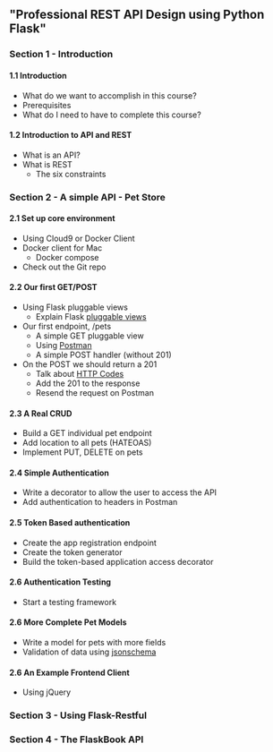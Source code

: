 ## "Professional REST API Design using Python Flask"

### Section 1 - Introduction

#### 1.1 Introduction

- What do we want to accomplish in this course?
- Prerequisites
- What do I need to have to complete this course?

#### 1.2 Introduction to API and REST
- What is an API?
- What is REST
    - The six constraints

### Section 2 - A simple API - Pet Store
#### 2.1 Set up core environment
- Using Cloud9 or Docker Client
- Docker client for Mac
    - Docker compose
- Check out the Git repo

#### 2.2 Our first GET/POST
- Using Flask pluggable views
    - Explain Flask [pluggable views](http://flask.pocoo.org/docs/0.11/views/)
- Our first endpoint, /pets
    - A simple GET pluggable view
    - Using [Postman](https://www.getpostman.com/)
    - A simple POST handler (without 201)
- On the POST we should return a 201
    - Talk about [HTTP Codes](http://www.restapitutorial.com/httpstatuscodes.html)
    - Add the 201 to the response
    - Resend the request on Postman

#### 2.3 A Real CRUD
- Build a GET individual pet endpoint
- Add location to all pets (HATEOAS)
- Implement PUT, DELETE on pets

#### 2.4 Simple Authentication
- Write a decorator to allow the user to access the API
- Add authentication to headers in Postman

#### 2.5 Token Based authentication
- Create the app registration endpoint
- Create the token generator
- Build the token-based application access decorator

#### 2.6 Authentication Testing
- Start a testing framework

#### 2.6 More Complete Pet Models
- Write a model for pets with more fields
- Validation of data using [jsonschema](https://pypi.python.org/pypi/jsonschema)

#### 2.6 An Example Frontend Client
- Using jQuery

### Section 3 - Using Flask-Restful

### Section 4 - The FlaskBook API
